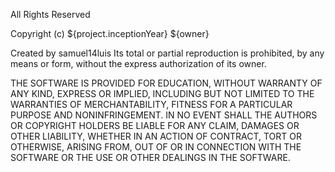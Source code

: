 All Rights Reserved

Copyright (c) ${project.inceptionYear} ${owner}

Created by samuel14luis
Its total or partial reproduction is prohibited, by any means or form, without the express authorization of its owner.

THE SOFTWARE IS PROVIDED FOR EDUCATION, WITHOUT WARRANTY OF ANY KIND, EXPRESS OR
IMPLIED, INCLUDING BUT NOT LIMITED TO THE WARRANTIES OF MERCHANTABILITY,
FITNESS FOR A PARTICULAR PURPOSE AND NONINFRINGEMENT. IN NO EVENT SHALL THE
AUTHORS OR COPYRIGHT HOLDERS BE LIABLE FOR ANY CLAIM, DAMAGES OR OTHER
LIABILITY, WHETHER IN AN ACTION OF CONTRACT, TORT OR OTHERWISE, ARISING FROM,
OUT OF OR IN CONNECTION WITH THE SOFTWARE OR THE USE OR OTHER DEALINGS IN
THE SOFTWARE.